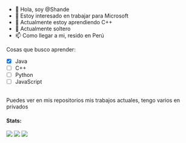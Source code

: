 - 👋 Hola, soy @Shande
- 👀 Estoy interesado en trabajar para Microsoft
- 🌱 Actualmente estoy aprendiendo C++
- 💞️ Actualmente soltero 
- 📫 Como llegar a mi, resido en Perú

Cosas que busco aprender:
- [x] Java
- [ ] C++
- [ ] Python
- [ ] JavaScript
<br>
Puedes ver en mis repositorios mis trabajos actuales, tengo varios en privados<br>

#### Stats:
![](https://github-profile-summary-cards.vercel.app/api/cards/profile-details?username=shande04&theme=github_dark)
![](https://github-profile-summary-cards.vercel.app/api/cards/stats?username=shande04&theme=github_dark)
![](https://github-profile-summary-cards.vercel.app/api/cards/repos-per-language?username=shande04&theme=github_dark)

<!---<a href="https://github.com/shande04">
  <img align="center" src="https://github-readme-stats-anuraghazra1.vercel.app/api?username=shande04&show_icons=true&include_all_commits=false&theme=radical&count_private=true%22%20alt=%22shande04%27s%20Github%20Estadísticas" />
</a>
--->
<!---
shande04/shande04 is a ✨ special ✨ repository because its `README.md` (this file) appears on your GitHub profile.
You can click the Preview link to take a look at your changes.
--->
